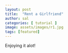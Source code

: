 ```yaml
---
layout: post
title:  "Rent a Girlfriend"
author: sal
categories: [ tutorial ]
image: assets/images/r1.jpg
tags: [featured]
---
```

Enjoying it alot!